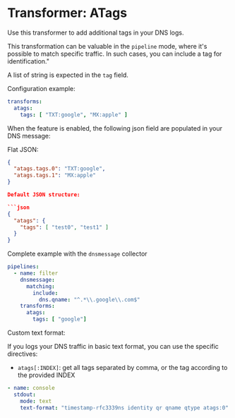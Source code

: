# Transformer: ATags

Use this transformer to add additional tags in your DNS logs.

This transformation can be valuable in the `pipeline` mode, where it's possible to match specific traffic. 
In such cases, you can include a tag for identification."

A list of string is expected in the `tag` field.

Configuration example:

```yaml
transforms:
  atags:
    tags: [ "TXT:google", "MX:apple" ]
```

When the feature is enabled, the following json field are populated in your DNS message:

Flat JSON:

```json
{
  "atags.tags.0": "TXT:google",
  "atags.tags.1": "MX:apple"
}

Default JSON structure:

```json
{
  "atags": {
    "tags": [ "test0", "test1" ]
  }
}
```

Complete example with the `dnsmessage` collector

```yaml
pipelines:
  - name: filter
    dnsmessage:
      matching:
        include:
          dns.qname: "^.*\\.google\\.com$"
    transforms:
      atags:
        tags: [ "google"]
```

Custom text format:

If you logs your DNS traffic in basic text format, you can use the specific directives:

- `atags[:INDEX]`: get all tags separated by comma, or the tag according to the provided INDEX

```yaml
- name: console
  stdout:
    mode: text
    text-format: "timestamp-rfc3339ns identity qr qname qtype atags:0"
```
